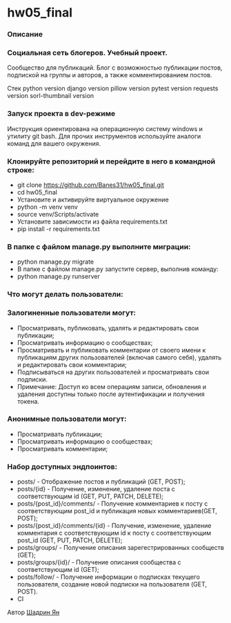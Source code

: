 # hw05_final

### Описание
### Социальная сеть блогеров. Учебный проект.

Сообщество для публикаций. 
Блог с возможностью публикации постов, подпиской на группы и авторов, а также комментированием постов.

Стек
python version django version pillow version pytest version requests version sorl-thumbnail version

### Запуск проекта в dev-режиме
Инструкция ориентирована на операционную систему windows и утилиту git bash.
Для прочих инструментов используйте аналоги команд для вашего окружения.

### Клонируйте репозиторий и перейдите в него в командной строке:
- git clone https://github.com/Banes31/hw05_final.git
- cd hw05_final
- Установите и активируйте виртуальное окружение
- python -m venv venv
- source venv/Scripts/activate
- Установите зависимости из файла requirements.txt
- pip install -r requirements.txt
### В папке с файлом manage.py выполните миграции:
- python manage.py migrate
- В папке с файлом manage.py запустите сервер, выполнив команду:
- python manage.py runserver
### Что могут делать пользователи:
### Залогиненные пользователи могут:

- Просматривать, публиковать, удалять и редактировать свои публикации;
- Просматривать информацию о сообществах;
- Просматривать и публиковать комментарии от своего имени к публикациям других пользователей (включая самого себя), удалять и редактировать свои комментарии;
- Подписываться на других пользователей и просматривать свои подписки.
- Примечание: Доступ ко всем операциям записи, обновления и удаления доступны только после аутентификации и получения токена.

### Анонимные пользователи могут:
- Просматривать публикации;
- Просматривать информацию о сообществах;
- Просматривать комментарии;

### Набор доступных эндпоинтов:
- posts/ - Отображение постов и публикаций (GET, POST);
- posts/{id} - Получение, изменение, удаление поста с соответствующим id (GET, PUT, PATCH, DELETE);
- posts/{post_id}/comments/ - Получение комментариев к посту с соответствующим post_id и публикация новых комментариев(GET, POST);
- posts/{post_id}/comments/{id} - Получение, изменение, удаление комментария с соответствующим id к посту с соответствующим post_id (GET, PUT, PATCH, DELETE);
- posts/groups/ - Получение описания зарегестрированных сообществ (GET);
- posts/groups/{id}/ - Получение описания сообщества с соответствующим id (GET);
- posts/follow/ - Получение информации о подписках текущего пользователя, создание новой подписки на пользователя (GET, POST).
- CI

Автор
[Шадрин Ян](https://github.com/Iankel86)
